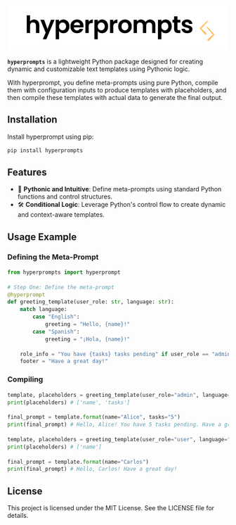 <div align="center"><picture>
  <source media="(prefers-color-scheme: dark)" srcset="assets/dark_background_logo.svg">
  <img alt="hyperprompt" src="assets/light_background_logo.svg" width=700">
</picture></div>


**`hyperprompts`** is a lightweight Python package designed for creating dynamic and customizable text templates using Pythonic logic. 

With hyperprompt, you define meta-prompts using pure Python, compile them with configuration inputs to produce templates with placeholders, and then compile these templates with actual data to generate the final output.

## Installation

Install hyperprompt using pip:

```bash
pip install hyperprompts
```

## Features

* 🚀 **Pythonic and Intuitive**: Define meta-prompts using standard Python functions and control structures.
* 🛠️ **Conditional Logic**: Leverage Python's control flow to create dynamic and context-aware templates.

## Usage Example
### Defining the Meta-Prompt
```python
from hyperprompts import hyperprompt

# Step One: Define the meta-prompt
@hyperprompt
def greeting_template(user_role: str, language: str):
    match language:
        case "English":
            greeting = "Hello, {name}!"
        case "Spanish":
            greeting = "¡Hola, {name}!"    
    
    role_info = "You have {tasks} tasks pending" if user_role == "admin" else None
    footer = "Have a great day!"
```
### Compiling
```python
template, placeholders = greeting_template(user_role="admin", language="English")
print(placeholders) # ['name', 'tasks']

final_prompt = template.format(name="Alice", tasks="5")
print(final_prompt) # Hello, Alice! You have 5 tasks pending. Have a great day!

template, placeholders = greeting_template(user_role="user", language="Spanish")
print(placeholders) # ['name']

final_prompt = template.format(name="Carlos") 
print(final_prompt) # Hello, Carlos! Have a great day!
```

## License

This project is licensed under the MIT License. See the LICENSE file for details.
